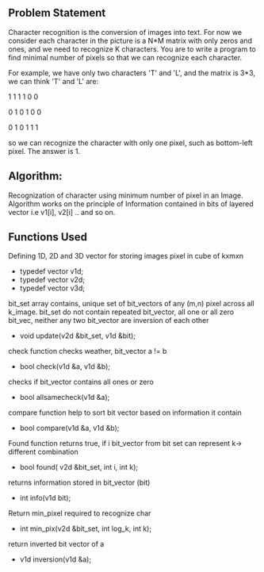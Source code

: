 ## Problem Statement
Character recognition is the conversion of images into text. For now we consider each character in the picture is a N*M matrix with only zeros and ones, and we need to recognize K characters. You are to write a program to find minimal number of pixels so that we can recognize each character.

For example, we have only two characters 'T' and 'L', and the matrix is 3*3, we can think 'T' and 'L' are:

1 1 1	1 0 0

0 1 0	1 0 0

0 1 0	1 1 1

so we can recognize the character with only one pixel, such as bottom-left pixel. The answer is 1.

## Algorithm: 
Recognization of character using minimum number of pixel in an Image. Algorithm works on the principle of Information contained in bits of layered vector i.e v1[i], v2[i] .. and so on.

## Functions Used
Defining 1D, 2D and 3D vector for storing images pixel in cube of kxmxn

* typedef vector <int> v1d;
* typedef vector <v1d> v2d;
* typedef vector <v2d> v3d;

bit_set array contains, unique set of bit_vectors of any (m,n) pixel across all k_image. bit_set do not contain repeated bit_vector, all one or all zero bit_vec, neither any two bit_vector are inversion of each other

* void update(v2d &bit_set, v1d &bit);

check function checks weather, bit_vector a != b

* bool check(v1d &a, v1d &b);

checks if bit_vector contains all ones or zero

* bool allsamecheck(v1d &a);

compare function help to sort bit vector based on
information it contain

* bool compare(v1d &a, v1d &b);

Found function returns true, if i bit_vector from
bit set can represent k-> different combination

* bool found( v2d &bit_set, int i, int k);

returns information stored in bit_vector (bit)

* int info(v1d bit);

Return min_pixel required to recognize char

* int min_pix(v2d &bit_set, int log_k, int k);

return inverted bit vector of a

* v1d inversion(v1d &a);
